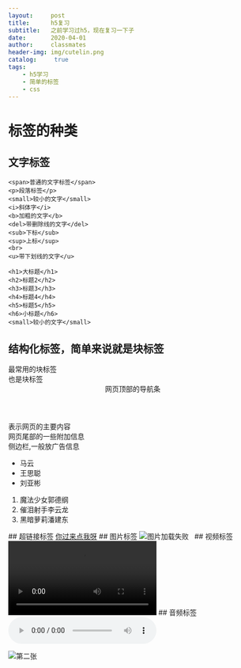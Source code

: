 ```yaml
---
layout:     post
title:      h5复习
subtitle:   之前学习过h5，现在复习一下子
date:       2020-04-01
author:     classmates
header-img: img/cutelin.png
catalog: 	 true
tags:
    - h5学习
    - 简单的标签
    - css
---
```


# 标签的种类
## 文字标签
    <span>普通的文字标签</span>
    <p>段落标签</p>
    <small>较小的文字</small>
    <i>斜体字</i>
    <b>加粗的文字</b>
    <del>带删除线的文字</del>
    <sub>下标</sub>
    <sup>上标</sup>
    <br>
    <u>带下划线的文字</u>

    <h1>大标题</h1>
    <h2>标题2</h2>
    <h3>标题3</h3>
    <h4>标题4</h4>
    <h5>标题5</h5>
    <h6>小标题</h6>
    <small>较小的文字</small>
## 结构化标签，简单来说就是块标签
<div>最常用的块标签</div>
<section>也是块标签</section>
<header>网页顶部的导航条</header>
<main>表示网页的主要内容</main>
<footer>网页尾部的一些附加信息</footer>
<aside>侧边栏,一般放广告信息</aside>
<!-- 无序列表 -->
<ul>
    <!-- li*3 快速生成3个li标签 -->
    <li>马云</li>
    <li>王思聪</li>
    <li>刘亚彬</li>
</ul>
<!-- 有序列表 -->
<ol>
    <li>魔法少女郭德纲</li>
    <li>催泪射手李云龙</li>
    <li>黑暗萝莉潘建东</li>
</ol>
## 超链接标签
 <a href="https://www.baidu.com">你过来点我呀</a>
## 图片标签
<img src="../icon.gif" alt="图片加载失败">
<img src="img/2.gif" alt="">
<img src="" alt="">
## 视频标签
    <video controls src="220cf5922b0478349eaa34a69ceec438ee11161fdcbe00001765ceb34ff5.mp4">两条毛腿肩上扛</video>
## 音频标签
    <audio src="../audio.aac" controls >荆轲刺秦王</audio>

![第二张]({{site.baseurl}}/img/cutelin.png)
